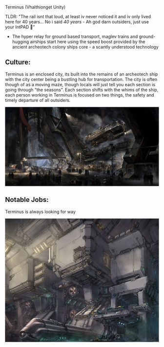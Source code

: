 Terminus (Vhalthionget Unity)

TLDR: "The rail isnt that loud, at least iv never noticed it and iv only lived here for 40 years... No i said *40 years* - Ah god darn outsiders, just use your IntPAD :triumph:"

- The hyper relay for ground based transport, maglev trains and ground-hugging airships start here using the speed boost provided by the ancient archeotech colony ships core - a scantly understood technology

## Culture:

Terminus is an enclosed city, its built into the remains of an archeotech ship with the city center being a bustling hub for transportation. The city is often though of as a moving maze, though locals will just tell you each section is going through "the seasons". Each section shifts with the whims of the ship, each person working in Terminus is focused on two things, the safety and timely departure of all outsiders.

![git version](../../../../Resources/0fda058bd69ee5dfa0c930be145f19e1.jpg)

## Notable Jobs:

Terminus is always looking for way

![git version](../../../../Resources/a1a40ffb277bb4093c1d2681d701c9e6.jpg)